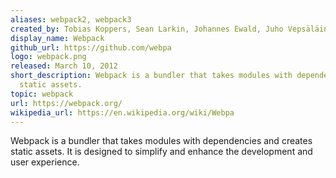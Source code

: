 ```yaml
---
aliases: webpack2, webpack3
created_by: Tobias Koppers, Sean Larkin, Johannes Ewald, Juho Vepsäläinen, Kees Kluskens
display_name: Webpack
github_url: https://github.com/webpa
logo: webpack.png
released: March 10, 2012
short_description: Webpack is a bundler that takes modules with dependencies and creates
  static assets.
topic: webpack
url: https://webpack.org/
wikipedia_url: https://en.wikipedia.org/wiki/Webpa
---
```

Webpack is a bundler that takes modules with dependencies and creates static assets. It is designed to simplify and enhance the development and user experience.
